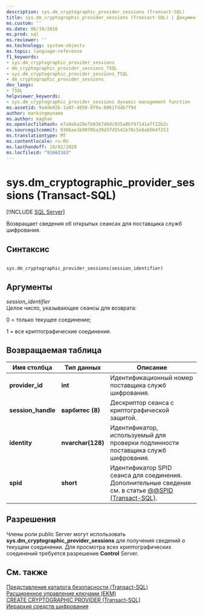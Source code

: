 ```yaml
---
description: sys.dm_cryptographic_provider_sessions (Transact-SQL)
title: sys.dm_cryptographic_provider_sessions (Transact-SQL) | Документация Майкрософт
ms.custom: ''
ms.date: 06/10/2016
ms.prod: sql
ms.reviewer: ''
ms.technology: system-objects
ms.topic: language-reference
f1_keywords:
- sys.dm_cryptographic_provider_sessions
- dm_cryptographic_provider_sessions_TSQL
- sys.dm_cryptographic_provider_sessions_TSQL
- dm_cryptographic_provider_sessions
dev_langs:
- TSQL
helpviewer_keywords:
- sys.dm_cryptographic_provider_sessions dynamic management function
ms.assetid: 9a4de02b-1a07-4850-979a-0861fddb7f9d
author: markingmyname
ms.author: maghan
ms.openlocfilehash: e7a9aba28efb9367d6dc935a8bf97141aff22b2c
ms.sourcegitcommit: 9386ae1b90705a39d37d5541b70c5e8a6564f253
ms.translationtype: MT
ms.contentlocale: ru-RU
ms.lasthandoff: 10/02/2020
ms.locfileid: "91662163"
---
```

# <a name="sysdm_cryptographic_provider_sessions-transact-sql"></a>sys.dm_cryptographic_provider_sessions (Transact-SQL)
[!INCLUDE [SQL Server](../../includes/applies-to-version/sqlserver.md)]

  Возвращает сведения об открытых сеансах для поставщика служб шифрования.  
 
## <a name="syntax"></a>Синтаксис  
  
```  
  
sys.dm_cryptographic_provider_sessions(session_identifier)  
```  
  
## <a name="arguments"></a>Аргументы  
 *session_identifier*  
 Целое число, указывающее сеансы для возврата:  
  
 0 = только текущее соединение;  
  
 1 = все криптографические соединения.  
  
## <a name="table-returned"></a>Возвращаемая таблица  
  
|Имя столбца|Тип данных|Описание|  
|-----------------|---------------|-----------------|  
|**provider_id**|**int**|Идентификационный номер поставщика служб шифрования.|  
|**session_handle**|**варбитес (8)**|Дескриптор сеанса с криптографической защитой.|  
|**identity**|**nvarchar(128)**|Идентификатор, используемый для проверки подлинности поставщика служб шифрования.|  
|**spid**|**short**|Идентификатор SPID сеанса для соединения. Дополнительные сведения см. в статье [@@SPID (Transact-SQL)](../../t-sql/functions/spid-transact-sql.md).|  
  
## <a name="permissions"></a>Разрешения  
 Члены роли public Server могут использовать **sys.dm_cryptographic_provider_sessions** для получения сведений о текущем соединении. Для просмотра всех криптографических соединений требуется разрешение **Control** Server.  
  
## <a name="see-also"></a>См. также  
 [Представления каталога безопасности (Transact-SQL)](../../relational-databases/system-catalog-views/security-catalog-views-transact-sql.md)   
 [Расширенное управление ключами (EKM)](../../relational-databases/security/encryption/extensible-key-management-ekm.md)   
 [CREATE CRYPTOGRAPHIC PROVIDER &#40;Transact-SQL&#41;](../../t-sql/statements/create-cryptographic-provider-transact-sql.md)   
 [Иерархия средств шифрования](../../relational-databases/security/encryption/encryption-hierarchy.md)  
  
  
